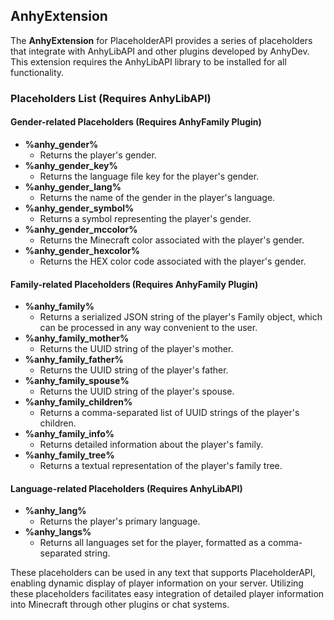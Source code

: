 ## AnhyExtension

The **AnhyExtension** for PlaceholderAPI provides a series of placeholders that integrate with AnhyLibAPI and other plugins developed by AnhyDev. This extension requires the AnhyLibAPI library to be installed for all functionality.

### Placeholders List (Requires AnhyLibAPI)

#### Gender-related Placeholders (Requires AnhyFamily Plugin)

- **%anhy_gender%**
  - Returns the player's gender.
- **%anhy_gender_key%**
  - Returns the language file key for the player's gender.
- **%anhy_gender_lang%**
  - Returns the name of the gender in the player's language.
- **%anhy_gender_symbol%**
  - Returns a symbol representing the player's gender.
- **%anhy_gender_mccolor%**
  - Returns the Minecraft color associated with the player's gender.
- **%anhy_gender_hexcolor%**
  - Returns the HEX color code associated with the player's gender.

#### Family-related Placeholders (Requires AnhyFamily Plugin)

- **%anhy_family%**
  - Returns a serialized JSON string of the player's Family object, which can be processed in any way convenient to the user.
- **%anhy_family_mother%**
  - Returns the UUID string of the player's mother.
- **%anhy_family_father%**
  - Returns the UUID string of the player's father.
- **%anhy_family_spouse%**
  - Returns the UUID string of the player's spouse.
- **%anhy_family_children%**
  - Returns a comma-separated list of UUID strings of the player's children.
- **%anhy_family_info%**
  - Returns detailed information about the player's family.
- **%anhy_family_tree%**
  - Returns a textual representation of the player's family tree.

#### Language-related Placeholders (Requires AnhyLibAPI)

- **%anhy_lang%**
  - Returns the player's primary language.
- **%anhy_langs%**
  - Returns all languages set for the player, formatted as a comma-separated string.

These placeholders can be used in any text that supports PlaceholderAPI, enabling dynamic display of player information on your server. Utilizing these placeholders facilitates easy integration of detailed player information into Minecraft through other plugins or chat systems.
